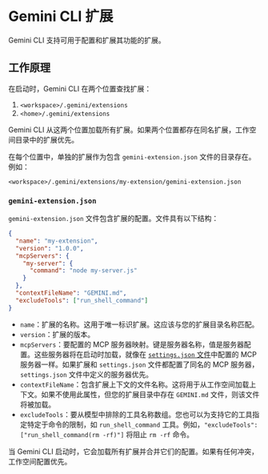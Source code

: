 # Gemini CLI 扩展

Gemini CLI 支持可用于配置和扩展其功能的扩展。

## 工作原理

在启动时，Gemini CLI 在两个位置查找扩展：

1. `<workspace>/.gemini/extensions`
2. `<home>/.gemini/extensions`

Gemini CLI 从这两个位置加载所有扩展。如果两个位置都存在同名扩展，工作空间目录中的扩展优先。

在每个位置中，单独的扩展作为包含 `gemini-extension.json` 文件的目录存在。例如：

`<workspace>/.gemini/extensions/my-extension/gemini-extension.json`

### `gemini-extension.json`

`gemini-extension.json` 文件包含扩展的配置。文件具有以下结构：

```json
{
  "name": "my-extension",
  "version": "1.0.0",
  "mcpServers": {
    "my-server": {
      "command": "node my-server.js"
    }
  },
  "contextFileName": "GEMINI.md",
  "excludeTools": ["run_shell_command"]
}
```

- `name`：扩展的名称。这用于唯一标识扩展。这应该与您的扩展目录名称匹配。
- `version`：扩展的版本。
- `mcpServers`：要配置的 MCP 服务器映射。键是服务器名称，值是服务器配置。这些服务器将在启动时加载，就像在 [`settings.json` 文件](./cli/configuration.md)中配置的 MCP 服务器一样。如果扩展和 `settings.json` 文件都配置了同名的 MCP 服务器，`settings.json` 文件中定义的服务器优先。
- `contextFileName`：包含扩展上下文的文件名称。这将用于从工作空间加载上下文。如果不使用此属性，但您的扩展目录中存在 `GEMINI.md` 文件，则该文件将被加载。
- `excludeTools`：要从模型中排除的工具名称数组。您也可以为支持它的工具指定特定于命令的限制，如 `run_shell_command` 工具。例如，`"excludeTools": ["run_shell_command(rm -rf)"]` 将阻止 `rm -rf` 命令。

当 Gemini CLI 启动时，它会加载所有扩展并合并它们的配置。如果有任何冲突，工作空间配置优先。 